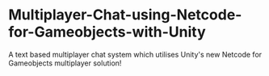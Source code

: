 # Multiplayer-Chat-using-Netcode-for-Gameobjects-with-Unity
A text based multiplayer chat system which utilises Unity's new Netcode for Gameobjects multiplayer solution!

